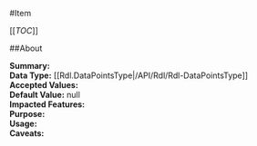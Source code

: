 #Item

[[_TOC_]]

##About

**Summary:**   
**Data Type:** [[Rdl.DataPointsType|/API/Rdl/Rdl-DataPointsType]]  
**Accepted Values:**   
**Default Value:** null  
**Impacted Features:**   
**Purpose:**   
**Usage:**   
**Caveats:**   

